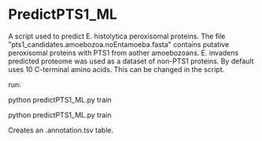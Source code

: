 # PredictPTS1_ML
A script used to predict E. histolytica peroxisomal proteins. The file "pts1_candidates.amoebozoa.noEntamoeba.fasta" contains putative peroxisomal proteins with PTS1 from aother amoebozoans. E. invadens predicted proteome was used as a dataset of non-PTS1 proteins. By default uses 10 C-terminal amino acids. This can be changed in the script.

run:

python predictPTS1_ML.py train <pts1file> <non-pts1file>

python predictPTS1_ML.py train <ifile>
  
Creates an <infile>.annotation.tsv table.
